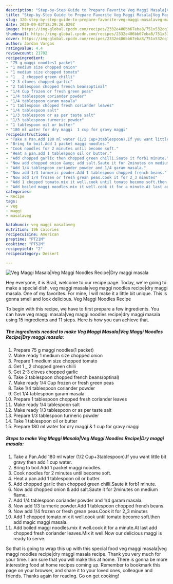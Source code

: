 ```yaml
---
description: "Step-by-Step Guide to Prepare Favorite Veg Maggi Masala|Veg Maggi Noodles Recipe|Dry maggi masala"
title: "Step-by-Step Guide to Prepare Favorite Veg Maggi Masala|Veg Maggi Noodles Recipe|Dry maggi masala"
slug: 320-step-by-step-guide-to-prepare-favorite-veg-maggi-masalaveg-maggi-noodles-recipedry-maggi-masala
date: 2020-09-02T18:29:26.029Z
image: https://img-global.cpcdn.com/recipes/2332e406bb67eba8/751x532cq70/veg-maggi-masalaveg-maggi-noodles-recipedry-maggi-masala-recipe-main-photo.jpg
thumbnail: https://img-global.cpcdn.com/recipes/2332e406bb67eba8/751x532cq70/veg-maggi-masalaveg-maggi-noodles-recipedry-maggi-masala-recipe-main-photo.jpg
cover: https://img-global.cpcdn.com/recipes/2332e406bb67eba8/751x532cq70/veg-maggi-masalaveg-maggi-noodles-recipedry-maggi-masala-recipe-main-photo.jpg
author: Jordan Vargas
ratingvalue: 4.4
reviewcount: 21702
recipeingredient:
- "75 g maggi noodles1 packet"
- "1 medium size chopped onion"
- "1 medium size chopped tomato"
- "1 _ 2 chopped green chilli"
- "2-3 cloves chopped garlic"
- "2 tablespoon chopped french beansoptinal"
- "1/4 Cup frozen or fresh green peas"
- "1/4 tablespoon coriander powder"
- "1/4 tablespoon garam masala"
- "1 tablespoon chopped fresh coriander leaves"
- "1/4 tablespoon salt"
- "1/3 tablespoon or as per taste salt"
- "1/3 tablespoon turmeric powder"
- "1 tablespoon oil or butter"
- "180 ml water for dry maggi  1 cup for gravy maggi"
recipeinstructions:
- "Take a Pan.Add 180 ml water (1/2 Cup+3tablespoon).If you want little bit gravy then add 1 cup water."
- "Bring to boil.Add 1 packet maggi noodles."
- "Cook noodles for 2 minutes until become soft."
- "Heat a pan.add 1 tablespoon oil or butter."
- "Add chopped garlic then chopped green chilli.Saute it forb1 minute."
- "Now add chopped onion &amp; add salt.Saute it for 2minutes on medium flame."
- "Add 1/4 tablespoon coriander powder and 1/4 garam masala."
- "Now add 1/3 turmeric powder.Add 1 tablespoon chopped french beans."
- "Now add 1/4 frozen or fresh grean peas.Cook it for 2_3 minutes"
- "Add 1 chopped tomato.mix it well.cook until tomato become soft.then add magic maggi masala."
- "Add boiled maggi noodles.mix it well.cook it for a minute.At last add chopped fresh coriander leaves.Mix it well.Now our delicious maggi is ready to serve."
categories:
- Recipe
tags:
- veg
- maggi
- masalaveg

katakunci: veg maggi masalaveg 
nutrition: 196 calories
recipecuisine: American
preptime: "PT21M"
cooktime: "PT52M"
recipeyield: "2"
recipecategory: Dessert

---
```



![Veg Maggi Masala|Veg Maggi Noodles Recipe|Dry maggi masala](https://img-global.cpcdn.com/recipes/2332e406bb67eba8/751x532cq70/veg-maggi-masalaveg-maggi-noodles-recipedry-maggi-masala-recipe-main-photo.jpg)

Hey everyone, it is Brad, welcome to our recipe page. Today, we're going to make a special dish, veg maggi masala|veg maggi noodles recipe|dry maggi masala. One of my favorites. For mine, I will make it a little bit unique. This is gonna smell and look delicious.
Veg Maggi Noodles Recipe

To begin with this recipe, we have to first prepare a few ingredients. You can have veg maggi masala|veg maggi noodles recipe|dry maggi masala using 15 ingredients and 11 steps. Here is how you can achieve that.

<!--inarticleads1-->

##### The ingredients needed to make Veg Maggi Masala|Veg Maggi Noodles Recipe|Dry maggi masala:

1. Prepare 75 g maggi noodles(1 packet)
1. Make ready 1 medium size chopped onion
1. Prepare 1 medium size chopped tomato
1. Get 1 _ 2 chopped green chilli
1. Get 2-3 cloves chopped garlic
1. Take 2 tablespoon chopped french beans(optinal)
1. Make ready 1/4 Cup frozen or fresh green peas
1. Take 1/4 tablespoon coriander powder
1. Get 1/4 tablespoon garam masala
1. Prepare 1 tablespoon chopped fresh coriander leaves
1. Make ready 1/4 tablespoon salt
1. Make ready 1/3 tablespoon or as per taste salt
1. Prepare 1/3 tablespoon turmeric powder
1. Take 1 tablespoon oil or butter
1. Prepare 180 ml water for dry maggi &amp; 1 cup for gravy maggi




<!--inarticleads2-->

##### Steps to make Veg Maggi Masala|Veg Maggi Noodles Recipe|Dry maggi masala:

1. Take a Pan.Add 180 ml water (1/2 Cup+3tablespoon).If you want little bit gravy then add 1 cup water.
1. Bring to boil.Add 1 packet maggi noodles.
1. Cook noodles for 2 minutes until become soft.
1. Heat a pan.add 1 tablespoon oil or butter.
1. Add chopped garlic then chopped green chilli.Saute it forb1 minute.
1. Now add chopped onion &amp; add salt.Saute it for 2minutes on medium flame.
1. Add 1/4 tablespoon coriander powder and 1/4 garam masala.
1. Now add 1/3 turmeric powder.Add 1 tablespoon chopped french beans.
1. Now add 1/4 frozen or fresh grean peas.Cook it for 2_3 minutes
1. Add 1 chopped tomato.mix it well.cook until tomato become soft.then add magic maggi masala.
1. Add boiled maggi noodles.mix it well.cook it for a minute.At last add chopped fresh coriander leaves.Mix it well.Now our delicious maggi is ready to serve.




So that is going to wrap this up with this special food veg maggi masala|veg maggi noodles recipe|dry maggi masala recipe. Thank you very much for your time. I am sure that you will make this at home. There is gonna be more interesting food at home recipes coming up. Remember to bookmark this page on your browser, and share it to your loved ones, colleague and friends. Thanks again for reading. Go on get cooking!
